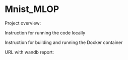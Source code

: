 # Mnist_MLOP

Project overview:


Instruction for running the code locally


Instruction for building and running the Docker container









URL with wandb report: 
